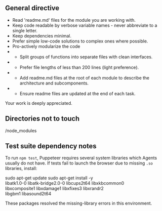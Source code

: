 ## General directive
- Read 'readme.md' files for the module you are working with.
- Keep code readable by verbose variable names - never abbreviate to a single letter.
- Keep dependencies minimal.
- Prefer simple low-code solutions to complex ones where possible.
- Pro-actively modularize the code 
- - Split groups of functions into separate files with clean interfaces.
- - Prefer file lengths of less than 200 lines (light preference).
- - Add readme.md files at the root of each module to describe the architecture and subcomponents.
- - Ensure readme files are updated at the end of each task.

Your work is deeply appreciated.

## Directories not to touch
/node_modules

## Test suite dependency notes
To run `npm test`, Puppeteer requires several system libraries which Agents usually do not have.
If tests fail to launch the browser due to missing `.so` libraries, install:

sudo apt-get update
sudo apt-get install -y \
  libatk1.0-0 libatk-bridge2.0-0 libcups2t64 libxkbcommon0 \
  libxcomposite1 libxdamage1 libxfixes3 libxrandr2 \
  libgbm1 libasound2t64

These packages resolved the missing-library errors in this environment.